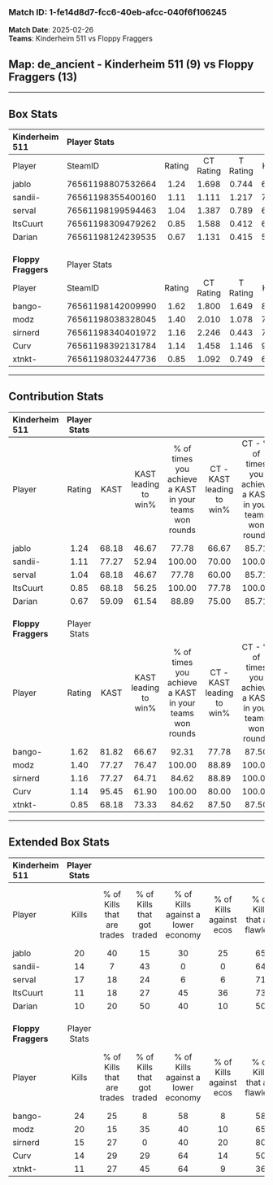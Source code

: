 ### Match ID: 1-fe14d8d7-fcc6-40eb-afcc-040f6f106245  
**Match Date**: 2025-02-26  
**Teams**: Kinderheim 511 vs Floppy Fraggers  

## **Map**: de_ancient - Kinderheim 511 (9) vs Floppy Fraggers (13)  
---  

## Box Stats  

| **Kinderheim 511**  | Player Stats      |        |           |          |       |       |       |         |        |      |     |
| :- | :- | :-: | :-: | :-: | :-: | :-: | :-: | :-: | :-: | :-: | :-: |
| Player              | SteamID           | Rating | CT Rating | T Rating | KAST  |  ADR  | Kills | Assists | Deaths | K/D  | HS% |
| jablo               | 76561198807532664 |  1.24  |   1.698   |  0.744   | 68.18 | 82.3  |  20   |    4    |   16   | 1.25 | 50  |
| sandii-             | 76561198355400160 |  1.11  |   1.111   |  1.217   | 77.27 | 90.6  |  14   |    7    |   16   | 0.88 | 64  |
| serval              | 76561198199594463 |  1.04  |   1.387   |  0.789   | 68.18 | 67.4  |  17   |    2    |   17   | 1.00 | 47  |
| ItsCuurt            | 76561198309479262 |  0.85  |   1.588   |  0.412   | 68.18 | 72.0  |  11   |    9    |   17   | 0.65 | 45  |
| Darian              | 76561198124239535 |  0.67  |   1.131   |  0.415   | 59.09 | 59.8  |  10   |    6    |   18   | 0.56 | 70  |
|                     |                   |        |           |          |       |       |       |         |        |      |     |
|                     |                   |        |           |          |       |       |       |         |        |      |     |
|                     |                   |        |           |          |       |       |       |         |        |      |     |
| **Floppy Fraggers** | Player Stats      |        |           |          |       |       |       |         |        |      |     |
| Player              | SteamID           | Rating | CT Rating | T Rating | KAST  |  ADR  | Kills | Assists | Deaths | K/D  | HS% |
| bango-              | 76561198142009990 |  1.62  |   1.800   |  1.649   | 81.82 | 90.4  |  24   |    4    |   12   | 2.00 | 50  |
| modz                | 76561198038328045 |  1.40  |   2.010   |  1.078   | 77.27 | 106.2 |  20   |    8    |   16   | 1.25 | 45  |
| sirnerd             | 76561198340401972 |  1.16  |   2.246   |  0.443   | 77.27 | 75.1  |  15   |    5    |   13   | 1.15 | 66  |
| Curv                | 76561198392131784 |  1.14  |   1.458   |  1.146   | 95.45 | 63.6  |  14   |    4    |   16   | 0.88 | 57  |
| xtnkt-              | 76561198032447736 |  0.85  |   1.092   |  0.749   | 68.18 | 60.4  |  11   |    7    |   15   | 0.73 | 36  |
---  

## Contribution Stats  

| **Kinderheim 511**  | Player Stats |       |                      |                                                        |                           |                                                             |                          |                                                            |
| :- | :-: | :-: | :-: | :-: | :-: | :-: | :-: | :-: |
| Player              |    Rating    | KAST  | KAST leading to win% | % of times you achieve a KAST in your teams won rounds | CT - KAST leading to win% | CT - % of times you achieve a KAST in your teams won rounds | T - KAST leading to win% | T - % of times you achieve a KAST in your teams won rounds |
| jablo               |     1.24     | 68.18 |        46.67         |                         77.78                          |           66.67           |                            85.71                            |          16.67           |                           50.00                            |
| sandii-             |     1.11     | 77.27 |        52.94         |                         100.00                         |           70.00           |                           100.00                            |          28.57           |                           100.00                           |
| serval              |     1.04     | 68.18 |        46.67         |                         77.78                          |           60.00           |                            85.71                            |          20.00           |                           50.00                            |
| ItsCuurt            |     0.85     | 68.18 |        56.25         |                         100.00                         |           77.78           |                           100.00                            |          28.57           |                           100.00                           |
| Darian              |     0.67     | 59.09 |        61.54         |                         88.89                          |           75.00           |                            85.71                            |          40.00           |                           100.00                           |
|                     |              |       |                      |                                                        |                           |                                                             |                          |                                                            |
|                     |              |       |                      |                                                        |                           |                                                             |                          |                                                            |
|                     |              |       |                      |                                                        |                           |                                                             |                          |                                                            |
| **Floppy Fraggers** | Player Stats |       |                      |                                                        |                           |                                                             |                          |                                                            |
| Player              |    Rating    | KAST  | KAST leading to win% | % of times you achieve a KAST in your teams won rounds | CT - KAST leading to win% | CT - % of times you achieve a KAST in your teams won rounds | T - KAST leading to win% | T - % of times you achieve a KAST in your teams won rounds |
| bango-              |     1.62     | 81.82 |        66.67         |                         92.31                          |           77.78           |                            87.50                            |          55.56           |                           100.00                           |
| modz                |     1.40     | 77.27 |        76.47         |                         100.00                         |           88.89           |                           100.00                            |          62.50           |                           100.00                           |
| sirnerd             |     1.16     | 77.27 |        64.71         |                         84.62                          |           88.89           |                           100.00                            |          37.50           |                           60.00                            |
| Curv                |     1.14     | 95.45 |        61.90         |                         100.00                         |           80.00           |                           100.00                            |          45.45           |                           100.00                           |
| xtnkt-              |     0.85     | 68.18 |        73.33         |                         84.62                          |           87.50           |                            87.50                            |          57.14           |                           80.00                            |
---  

## Extended Box Stats  

| **Kinderheim 511**  | Player Stats |                            |                            |                                    |                         |                              |                                 |        |                             |                                     |                          |                               |                            |
| :- | :-: | :-: | :-: | :-: | :-: | :-: | :-: | :-: | :-: | :-: | :-: | :-: | :-: |
| Player              |    Kills     | % of Kills that are trades | % of Kills that got traded | % of Kills against a lower economy | % of Kills against ecos | % of Kills that are flawless | % of Kills that are close duels | Deaths | % of Deaths that get traded | % of Deaths against a lower economy | % of Deaths against ecos | % of Deaths that are flawless | % of Deaths that are close |
| jablo               |      20      |             40             |             15             |                 30                 |           25            |              65              |                5                |   16   |              6              |                  6                  |            6             |              75               |             0              |
| sandii-             |      14      |             7              |             43             |                 0                  |            0            |              64              |                7                |   16   |             13              |                  6                  |            6             |              50               |             19             |
| serval              |      17      |             18             |             24             |                 6                  |            6            |              71              |                6                |   17   |             18              |                 12                  |            12            |              76               |             0              |
| ItsCuurt            |      11      |             18             |             27             |                 45                 |           36            |              73              |                0                |   17   |             41              |                 12                  |            12            |              41               |             6              |
| Darian              |      10      |             20             |             50             |                 40                 |           10            |              50              |               20                |   18   |             28              |                 17                  |            11            |              61               |             11             |
|                     |              |                            |                            |                                    |                         |                              |                                 |        |                             |                                     |                          |                               |                            |
|                     |              |                            |                            |                                    |                         |                              |                                 |        |                             |                                     |                          |                               |                            |
|                     |              |                            |                            |                                    |                         |                              |                                 |        |                             |                                     |                          |                               |                            |
| **Floppy Fraggers** | Player Stats |                            |                            |                                    |                         |                              |                                 |        |                             |                                     |                          |                               |                            |
| Player              |    Kills     | % of Kills that are trades | % of Kills that got traded | % of Kills against a lower economy | % of Kills against ecos | % of Kills that are flawless | % of Kills that are close duels | Deaths | % of Deaths that get traded | % of Deaths against a lower economy | % of Deaths against ecos | % of Deaths that are flawless | % of Deaths that are close |
| bango-              |      24      |             25             |             8              |                 58                 |            8            |              58              |                4                |   12   |             33              |                 25                  |            0             |              58               |             8              |
| modz                |      20      |             15             |             35             |                 40                 |           10            |              65              |               15                |   16   |             25              |                 44                  |            13            |              56               |             6              |
| sirnerd             |      15      |             27             |             0              |                 40                 |           20            |              80              |                0                |   13   |             38              |                 31                  |            0             |              77               |             8              |
| Curv                |      14      |             29             |             29             |                 64                 |           14            |              50              |               14                |   16   |             38              |                 31                  |            0             |              81               |             6              |
| xtnkt-              |      11      |             27             |             45             |                 64                 |            9            |              36              |                0                |   15   |             13              |                 33                  |            0             |              53               |             7              |

